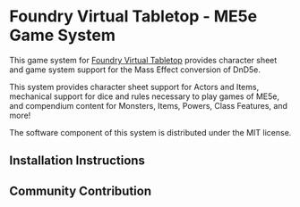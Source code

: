 # Foundry Virtual Tabletop - ME5e Game System

This game system for [Foundry Virtual Tabletop](http://foundryvtt.com) provides character sheet and game system 
support for the Mass Effect conversion of DnD5e.

This system provides character sheet support for Actors and Items, mechanical support for dice and rules necessary to
play games of ME5e, and compendium content for Monsters, Items, Powers, Class Features, and more!

[//]: # (Data present under the `packs/` directory is taken from the [Official ME5e website]&#40;n7.world&#41; and used under the terms of the OGL v1.0a, see OGL.txt.)

[//]: # ()
[//]: # (Images present under the `icons/` directory are distributed under various terms, please see the `icons/LICENSE` file for full details.)

The software component of this system is distributed under the MIT license.

## Installation Instructions

[//]: # (To install and use the ME5e system for Foundry Virtual Tabletop, simply paste the following URL into the )

[//]: # (**Install System** dialog on the Setup menu of the application.)

[//]: # ()
[//]: # (https://gitlab.com/foundrynet/me5e/raw/master/system.json)

[//]: # ()
[//]: # (If you wish to manually install the system, you must clone or extract it into the ``Data/systems/me5e`` folder. You)

[//]: # (may do this by cloning the repository or downloading a zip archive from the)

[//]: # ([Releases Page]&#40;https://gitlab.com/foundrynet/me5e/-/releases&#41;.)

## Community Contribution

[//]: # (See the [CONTRIBUTING]&#40;/CONTRIBUTING.md&#41; file for information about how you can help this project.)
